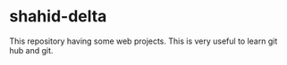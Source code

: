 # shahid-delta
This repository having some web projects. This is very useful to learn git hub and git.
